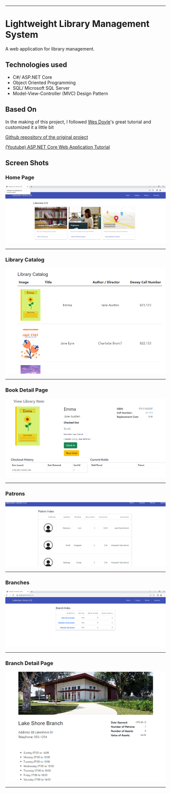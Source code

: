___

# Lightweight Library Management System

A web application for library management.


## Technologies used

- C#/ ASP.NET Core
- Object Oriented Programming
- SQL/ Microsoft SQL Server
- Model-View-Controller (MVC) Design Pattern

  
## Based On

In the making of this project, I followed [Wes Doyle](github.com/wesdoyle)'s great tutorial and customized it a little bit

[Github repository of the original project](https://github.com/wesdoyle/lightlib-lms)

[(Youtube) ASP.NET Core Web Application Tutorial](https://www.youtube.com/watch?v=WTVcLFTgDqs)


## Screen Shots

### Home Page
![Home Page](Screenshots/Home-Page.png)
___

### Library Catalog

![Library Catalog](Screenshots/Book-List.png)
___

### Book Detail Page
![Book Detail Page](Screenshots/Book-Detail.png)
___

### Patrons
![Patrons](Screenshots/Patrons.png)
___

### Branches
![Branches](Screenshots/Branches.png)
___

### Branch Detail Page
![Branch Detail Page](Screenshots/Branch-Detail-Page.png)
___